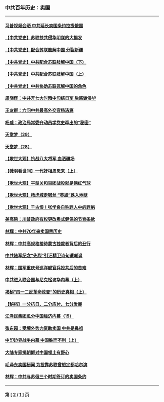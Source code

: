 ### 中共百年历史：卖国
---
#### [习普视频会晤 中共延长卖国条约拉拢俄国](../../pages/nf1176117/n13060971.md?09020430) 
#### [【中共党史】苏联扶共侵华阴谋的大揭发](../../pages/nf1176117/n13056050.md?09020430) 
#### [【中共党史】配合苏联肢解中国 分裂新疆](../../pages/nf1176117/n13040700.md?09020430) 
#### [【中共党史】中共配合苏联肢解中国（下）](../../pages/nf1176117/n13035660.md?09020430) 
#### [【中共党史】中共配合苏联肢解中国（上）](../../pages/nf1176117/n13030262.md?09020430) 
#### [【中共党史】中共协助苏联瓦解中国的角色](../../pages/nf1176117/n13018109.md?09020430) 
#### [周晓辉：中共开七大时暗中勾结日军 后感谢侵华](../../pages/nf1176117/n12921960.md?09020430) 
#### [王友群：六问中共最高外交官杨洁篪](../../pages/nf1176117/n12836495.md?09020430) 
#### [杨威：政治局常委齐动员学党史牵出的“秘密”](../../pages/nf1176117/n12764642.md?09020430) 
#### [天堂梦（29）](../../pages/nf1176117/n12408465.md?09020430) 
#### [天堂梦（28）](../../pages/nf1176117/n12408309.md?09020430) 
#### [【欺世大观】抗战八大将军 血洒疆场](../../pages/nf1176117/n12357044.md?09020430) 
#### [【薇羽看世间】一代奸相周恩来（上）](../../pages/nf1176117/n12401109.md?09020430) 
#### [【欺世大观】平型关和百团战役就是俩红气球](../../pages/nf1176117/n12359157.md?09020430) 
#### [【欺世大观】杨虎城走钢丝 “英雄”跌入地狱](../../pages/nf1176117/n12358840.md?09020430) 
#### [【欺世大观】千古恨！张学良自称罪人中的罪魁](../../pages/nf1176117/n12358629.md?09020430) 
#### [美高院：川普政府有权更改奥式健保的节育条款](../../pages/nf1176117/n12242171.md?09020430) 
#### [林辉：中共70年来卖国黑历史](../../pages/nf1176117/n11552181.md?09020430) 
#### [林辉：中共高规格接待蒙古独裁者背后的丑行](../../pages/nf1176117/n11225005.md?09020430) 
#### [中共陆军纪念“先烈”引汪精卫诗句遭嘲讽](../../pages/nf1176117/n11153345.md?09020430) 
#### [林辉：国军重庆号巡洋舰官兵投共后的苦难](../../pages/nf1176117/n10997801.md?09020430) 
#### [中共进入联合国与尼克松访华内幕（上）](../../pages/nf1176117/n10138788.md?09020430) 
#### [揭秘“四一二反革命政变”的历史真相（上）](../../pages/nf1176117/n9996650.md?09020430) 
#### [【秘档】一分抗日、二分应付、七分发展](../../pages/nf1176117/n9331484.md?09020430) 
#### [江泽民集团瓜分中国经济内幕（15）](../../pages/nf1176117/n9268584.md?09020430) 
#### [张东园：受境外势力资助卖国 中共是鼻祖](../../pages/nf1176117/n9272480.md?09020430) 
#### [中印边界战争内幕 中国胜而不利（上）](../../pages/nf1176117/n9252458.md?09020430) 
#### [大陆专家揭朝鲜对中国领土有野心](../../pages/nf1176117/n9074056.md?09020430) 
#### [毛泽东卖国秘闻 为投靠苏联曾想定都哈尔滨](../../pages/nf1176117/n9058631.md?09020430) 
#### [林辉：中共与苏俄三个时期签订的卖国条约](../../pages/nf1176117/n9036062.md?09020430) 

---
#### 第 [ [2](./2.md?09020430) / [1](./1.md?09020430) ] 页
